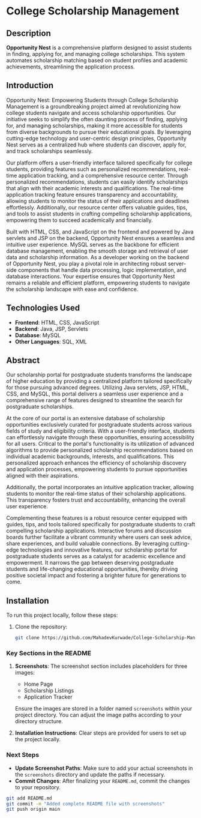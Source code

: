 # College Scholarship Management

## Description
**Opportunity Nest** is a comprehensive platform designed to assist students in finding, applying for, and managing college scholarships. This system automates scholarship matching based on student profiles and academic achievements, streamlining the application process.

## Introduction
Opportunity Nest: Empowering Students through College Scholarship Management is a groundbreaking project aimed at revolutionizing how college students navigate and access scholarship opportunities. Our initiative seeks to simplify the often daunting process of finding, applying for, and managing scholarships, making it more accessible for students from diverse backgrounds to pursue their educational goals. By leveraging cutting-edge technology and user-centric design principles, Opportunity Nest serves as a centralized hub where students can discover, apply for, and track scholarships seamlessly.

Our platform offers a user-friendly interface tailored specifically for college students, providing features such as personalized recommendations, real-time application tracking, and a comprehensive resource center. Through personalized recommendations, students can easily identify scholarships that align with their academic interests and qualifications. The real-time application tracking feature ensures transparency and accountability, allowing students to monitor the status of their applications and deadlines effortlessly. Additionally, our resource center offers valuable guides, tips, and tools to assist students in crafting compelling scholarship applications, empowering them to succeed academically and financially.

Built with HTML, CSS, and JavaScript on the frontend and powered by Java servlets and JSP on the backend, Opportunity Nest ensures a seamless and intuitive user experience. MySQL serves as the backbone for efficient database management, enabling the smooth storage and retrieval of user data and scholarship information. As a developer working on the backend of Opportunity Nest, you play a pivotal role in architecting robust server-side components that handle data processing, logic implementation, and database interactions. Your expertise ensures that Opportunity Nest remains a reliable and efficient platform, empowering students to navigate the scholarship landscape with ease and confidence.

## Technologies Used
- **Frontend**: HTML, CSS, JavaScript
- **Backend**: Java, JSP, Servlets
- **Database**: MySQL
- **Other Languages**: SQL, XML

## Abstract
Our scholarship portal for postgraduate students transforms the landscape of higher education by providing a centralized platform tailored specifically for those pursuing advanced degrees. Utilizing Java servlets, JSP, HTML, CSS, and MySQL, this portal delivers a seamless user experience and a comprehensive range of features designed to streamline the search for postgraduate scholarships.

At the core of our portal is an extensive database of scholarship opportunities exclusively curated for postgraduate students across various fields of study and eligibility criteria. With a user-friendly interface, students can effortlessly navigate through these opportunities, ensuring accessibility for all users. Critical to the portal's functionality is its utilization of advanced algorithms to provide personalized scholarship recommendations based on individual academic backgrounds, interests, and qualifications. This personalized approach enhances the efficiency of scholarship discovery and application processes, empowering students to pursue opportunities aligned with their aspirations.

Additionally, the portal incorporates an intuitive application tracker, allowing students to monitor the real-time status of their scholarship applications. This transparency fosters trust and accountability, enhancing the overall user experience.

Complementing these features is a robust resource center equipped with guides, tips, and tools tailored specifically for postgraduate students to craft compelling scholarship applications. Interactive forums and discussion boards further facilitate a vibrant community where users can seek advice, share experiences, and build valuable connections. By leveraging cutting-edge technologies and innovative features, our scholarship portal for postgraduate students serves as a catalyst for academic excellence and empowerment. It narrows the gap between deserving postgraduate students and life-changing educational opportunities, thereby driving positive societal impact and fostering a brighter future for generations to come.

## Installation
To run this project locally, follow these steps:

1. Clone the repository:
   ```bash
   git clone https://github.com/MahadevKurwade/College-Scholarship-Management.git

### Key Sections in the README

1. **Screenshots**: The screenshot section includes placeholders for three images:
   - Home Page
   - Scholarship Listings
   - Application Tracker

   Ensure the images are stored in a folder named `screenshots` within your project directory. You can adjust the image paths according to your directory structure.

2. **Installation Instructions**: Clear steps are provided for users to set up the project locally.

### Next Steps

- **Update Screenshot Paths**: Make sure to add your actual screenshots in the `screenshots` directory and update the paths if necessary.
- **Commit Changes**: After finalizing your `README.md`, commit the changes to your repository.

```bash
git add README.md
git commit -m "Added complete README file with screenshots"
git push origin main
